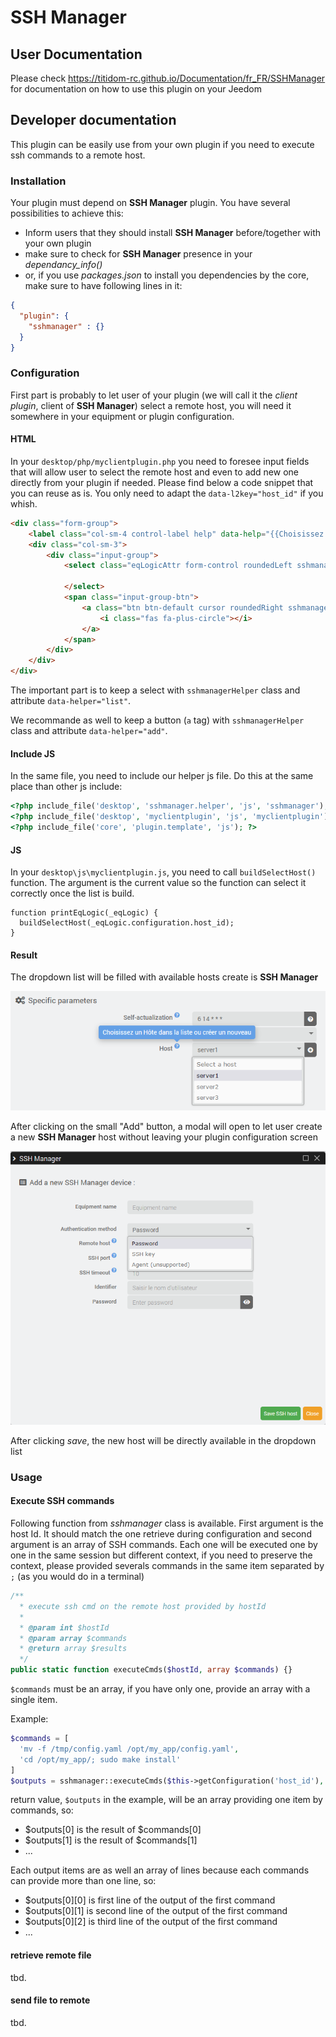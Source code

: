 # SSH Manager

## User Documentation

Please check <https://titidom-rc.github.io/Documentation/fr_FR/SSHManager> for documentation on how to use this plugin on your Jeedom

## Developer documentation

This plugin can be easily use from your own plugin if you need to execute ssh commands to a remote host.

### Installation

Your plugin must depend on **SSH Manager** plugin. You have several possibilities to achieve this:

- Inform users that they should install **SSH Manager** before/together with your own plugin
- make sure to check for **SSH Manager** presence in your *dependancy_info()*
- or, if you use *packages.json* to install you dependencies by the core, make sure to have following lines in it:

```JSON
{
  "plugin": {
    "sshmanager" : {}
  }
}
```

### Configuration

First part is probably to let user of your plugin (we will call it the *client plugin*, client of **SSH Manager**) select a remote host, you will need it somewhere in your equipment or plugin configuration.

#### HTML

In your `desktop/php/myclientplugin.php` you need to foresee input fields that will allow user to select the remote host and even to add new one directly from your plugin if needed. Please find below a code snippet that you can reuse as is. You only need to adapt the `data-l2key="host_id"` if you whish.

```HTML
<div class="form-group">
    <label class="col-sm-4 control-label help" data-help="{{Choisissez un hôte dans la liste ou créez un nouveau}}">{{Hôte}}</label>
    <div class="col-sm-3">
        <div class="input-group">
            <select class="eqLogicAttr form-control roundedLeft sshmanagerHelper" data-helper="list" data-l1key="configuration" data-l2key="host_id">

            </select>
            <span class="input-group-btn">
                <a class="btn btn-default cursor roundedRight sshmanagerHelper" data-helper="add" title="{{Ajouter un nouvel hôte}}">
                    <i class="fas fa-plus-circle"></i>
                </a>
            </span>
        </div>
    </div>
</div>
```

The important part is to keep a select with `sshmanagerHelper` class and attribute `data-helper="list"`.

We recommande as well to keep a button (`a` tag) with `sshmanagerHelper` class and attribute `data-helper="add"`.

#### Include JS

In the same file, you need to include our helper js file. Do this at the same place than other js include:

```PHP
<?php include_file('desktop', 'sshmanager.helper', 'js', 'sshmanager'); // do not change anything on this line ?>
<?php include_file('desktop', 'myclientplugin', 'js', 'myclientplugin'); ?>
<?php include_file('core', 'plugin.template', 'js'); ?>
```

#### JS

In your `desktop\js\myclientplugin.js`, you need to call `buildSelectHost()` function. The argument is the current value so the function can select it correctly once the list is build.

```JS
function printEqLogic(_eqLogic) {
  buildSelectHost(_eqLogic.configuration.host_id);
}
```

#### Result

The dropdown list will be filled with available hosts create is **SSH Manager**

![select host](docs/selecthost.png)

After clicking on the small "Add" button, a modal will open to let user create a new **SSH Manager** host without leaving your plugin configuration screen

![add new host](docs/addnew.png)

After clicking *save*, the new host will be directly available in the dropdown list

### Usage

#### Execute SSH commands

Following function from *sshmanager* class is available. First argument is the host Id. It should match the one retrieve during configuration and second argument is an array of SSH commands. Each one will be executed one by one in the same session but different context, if you need to preserve the context, please provided severals commands in the same item separated by `;` (as you would do in a terminal)

```PHP
/**
  * execute ssh cmd on the remote host provided by hostId
  *
  * @param int $hostId
  * @param array $commands
  * @return array $results
  */
public static function executeCmds($hostId, array $commands) {}
```

`$commands` must be an array, if you have only one, provide an array with a single item.

Example:

```PHP
$commands = [
  'mv -f /tmp/config.yaml /opt/my_app/config.yaml',
  'cd /opt/my_app/; sudo make install'
]
$outputs = sshmanager::executeCmds($this->getConfiguration('host_id'), $commands);
```

return value, `$outputs` in the example, will be an array providing one item by commands, so:

- $outputs[0] is the result of $commands[0]
- $outputs[1] is the result of $commands[1]
- ...

Each output items are as well an array of lines because each commands can provide more than one line, so:

- $outputs[0][0] is first line of the output of the first command
- $outputs[0][1] is second line of the output of the first command
- $outputs[0][2] is third line of the output of the first command
- ...

#### retrieve remote file

tbd.

#### send file to remote

tbd.
